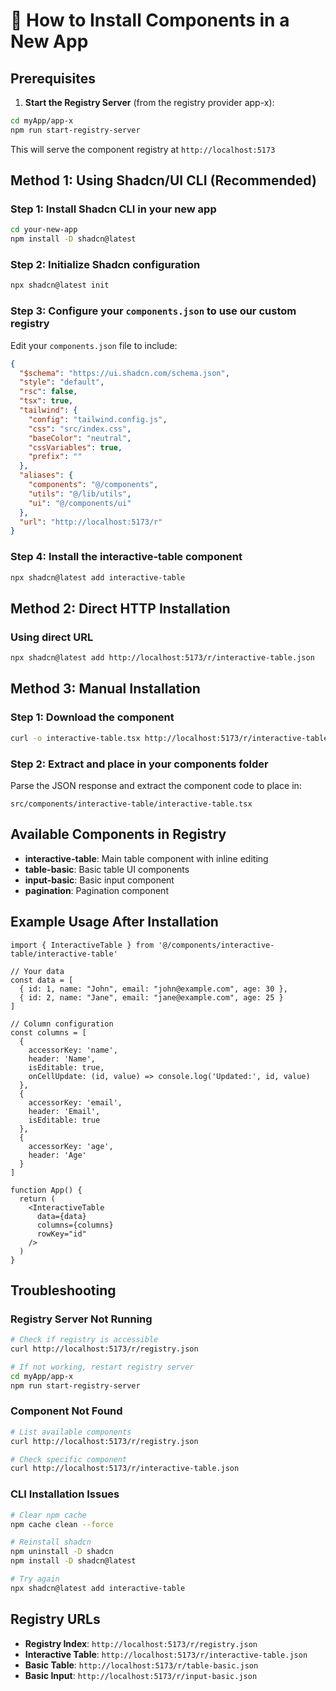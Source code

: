 # 🚀 How to Install Components in a New App

## Prerequisites

1. **Start the Registry Server** (from the registry provider app-x):
```bash
cd myApp/app-x
npm run start-registry-server
```
This will serve the component registry at `http://localhost:5173`

## Method 1: Using Shadcn/UI CLI (Recommended)

### Step 1: Install Shadcn CLI in your new app
```bash
cd your-new-app
npm install -D shadcn@latest
```

### Step 2: Initialize Shadcn configuration
```bash
npx shadcn@latest init
```

### Step 3: Configure your `components.json` to use our custom registry
Edit your `components.json` file to include:
```json
{
  "$schema": "https://ui.shadcn.com/schema.json",
  "style": "default",
  "rsc": false,
  "tsx": true,
  "tailwind": {
    "config": "tailwind.config.js",
    "css": "src/index.css",
    "baseColor": "neutral",
    "cssVariables": true,
    "prefix": ""
  },
  "aliases": {
    "components": "@/components",
    "utils": "@/lib/utils",
    "ui": "@/components/ui"
  },
  "url": "http://localhost:5173/r"
}
```

### Step 4: Install the interactive-table component
```bash
npx shadcn@latest add interactive-table
```

## Method 2: Direct HTTP Installation

### Using direct URL
```bash
npx shadcn@latest add http://localhost:5173/r/interactive-table.json
```

## Method 3: Manual Installation

### Step 1: Download the component
```bash
curl -o interactive-table.tsx http://localhost:5173/r/interactive-table.json
```

### Step 2: Extract and place in your components folder
Parse the JSON response and extract the component code to place in:
```
src/components/interactive-table/interactive-table.tsx
```

## Available Components in Registry

- **interactive-table**: Main table component with inline editing
- **table-basic**: Basic table UI components  
- **input-basic**: Basic input component
- **pagination**: Pagination component

## Example Usage After Installation

```tsx
import { InteractiveTable } from '@/components/interactive-table/interactive-table'

// Your data
const data = [
  { id: 1, name: "John", email: "john@example.com", age: 30 },
  { id: 2, name: "Jane", email: "jane@example.com", age: 25 }
]

// Column configuration
const columns = [
  {
    accessorKey: 'name',
    header: 'Name',
    isEditable: true,
    onCellUpdate: (id, value) => console.log('Updated:', id, value)
  },
  {
    accessorKey: 'email', 
    header: 'Email',
    isEditable: true
  },
  {
    accessorKey: 'age',
    header: 'Age'
  }
]

function App() {
  return (
    <InteractiveTable 
      data={data} 
      columns={columns}
      rowKey="id" 
    />
  )
}
```

## Troubleshooting

### Registry Server Not Running
```bash
# Check if registry is accessible
curl http://localhost:5173/r/registry.json

# If not working, restart registry server
cd myApp/app-x
npm run start-registry-server
```

### Component Not Found
```bash
# List available components
curl http://localhost:5173/r/registry.json

# Check specific component
curl http://localhost:5173/r/interactive-table.json
```

### CLI Installation Issues
```bash
# Clear npm cache
npm cache clean --force

# Reinstall shadcn
npm uninstall -D shadcn
npm install -D shadcn@latest

# Try again
npx shadcn@latest add interactive-table
```

## Registry URLs

- **Registry Index**: `http://localhost:5173/r/registry.json`
- **Interactive Table**: `http://localhost:5173/r/interactive-table.json`
- **Basic Table**: `http://localhost:5173/r/table-basic.json`
- **Basic Input**: `http://localhost:5173/r/input-basic.json`
